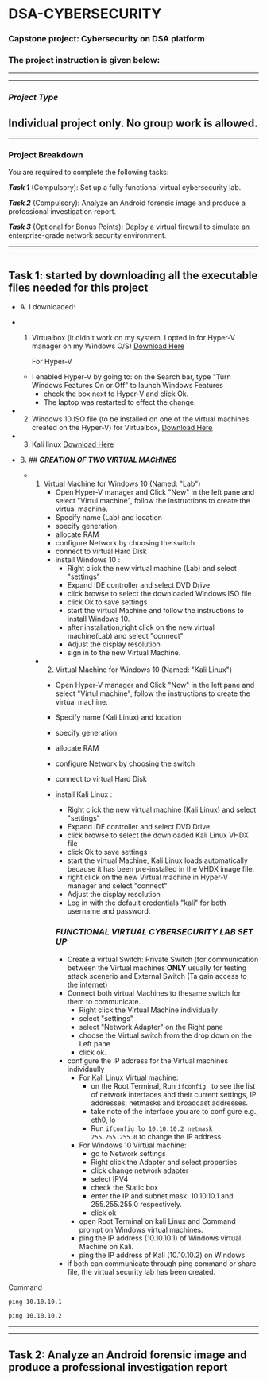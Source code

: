 # DSA-CYBERSECURITY
### Capstone project: Cybersecurity on DSA platform
### The project instruction is given below:
---
---

   ### ***Project Type***  
Individual project only. No group work is allowed.
---
---

### Project Breakdown
You are required to complete the following tasks:

***Task 1*** (Compulsory): Set up a fully functional virtual cybersecurity lab.

***Task 2*** (Compulsory): Analyze an Android forensic image and produce a professional investigation report.

***Task 3*** (Optional for Bonus Points): Deploy a virtual firewall to simulate an enterprise-grade network security environment.

---
---
## **Task 1: started by downloading all the executable files needed for this project**

- A. I downloaded:
- 1. Virtualbox (it didn't work on my system, I opted in for Hyper-V manager on my Windows O/S) [Download Here](https://www.virtualbox.org)


     For Hyper-V


  - I enabled Hyper-V by going to: on the Search bar, type "Turn Windows Features On or Off" to launch Windows Features
     - check the box next to Hyper-V and click Ok.
     - The laptop was restarted to effect the change.
- 2. Windows 10 ISO file (to be installed on one of the virtual machines created on the Hyper-V) for Virtualbox, [Download Here](https://www.microsoft.com/en-us/software-download/windows10)
 - 3. Kali linux [Download Here](https://www.kali.org/get-kali/#kali-platforms)
- B. ## ***CREATION OF TWO VIRTUAL MACHINES***
  - 1. Virtual Machine for Windows 10 (Named: "Lab")
       - Open Hyper-V manager and Click "New" in the left pane and select "Virtul machine", follow the instructions to create the virtual machine.
       - Specify name (Lab) and location
       - specify generation
       - allocate RAM
       - configure Network by choosing the switch
       - connect to virtual Hard Disk
       - install Windows 10 :
          - Right click the new virtual machine (Lab) and select "settings"
          - Expand IDE controller and select DVD Drive
          - click browse to select the downloaded Windows ISO file
          - click Ok to save settings
          - start the virtual Machine and follow the instructions to install Windows 10.
          - after installation,right click on the new virtual machine(Lab) and select "connect"
          - Adjust the display resolution
          - sign in to the new Virtual Machine.
     - 2. Virtual Machine for Windows 10 (Named: "Kali Linux")
       - Open Hyper-V manager and Click "New" in the left pane and select "Virtul machine", follow the instructions to create the virtual machine.
       - Specify name (Kali Linux) and location
       - specify generation
       - allocate RAM
       - configure Network by choosing the switch
       - connect to virtual Hard Disk
       - install Kali Linux :
          - Right click the new virtual machine (Kali Linux) and select "settings"
          - Expand IDE controller and select DVD Drive
          - click browse to select the downloaded Kali Linux VHDX file
          - click Ok to save settings
          - start the virtual Machine, Kali Linux loads automatically because it has been pre-installed in the VHDX image file.
          - right click on the new Virtual machine in Hyper-V manager and select "connect"
          - Adjust the display resolution
          - Log in with the default credentials "kali" for both username and password.
          ### ***FUNCTIONAL VIRTUAL CYBERSECURITY LAB SET UP***
 
     
         - Create a virtual Switch: Private Switch (for communication between the Virtual machines **ONLY** usually for testing attack scenerio and External Switch (Ta gain access to the internet)  
         - Connect both virtual Machines to thesame switch for them to communicate.
           - Right click the Virtual Machine individually
           - select "settings"
           - select "Network Adapter" on the Right pane
           - choose the Virtual switch from the drop down on the Left pane
           - click ok.
         - configure the IP address for the Virtual machines individaully
           - For Kali Linux Virtual machine:
             - on the Root Terminal, Run ``` ifconfig  ```  to see the list of network interfaces and their current settings, IP addresses, netmasks and broadcast addresses.
             - take note of the interface you are to configure e.g., eth0, lo
             - Run ``` ifconfig lo 10.10.10.2 netmask 255.255.255.0 ```  to change the IP address.
           - For Windows 10 Virtual machine:
             - go to Network settings
             - Right click the Adapter and select properties
             - click change network adapter
             - select IPV4
             - check the Static box
             - enter the IP and subnet mask: 10.10.10.1 and 255.255.255.0 respectively.
             - click ok
           - open Root Terminal on kali Linux and Command prompt on Windows virtual machines.
           - ping the IP address (10.10.10.1) of Windows virtual Machine on Kali.
           - ping the IP address of Kali (10.10.10.2) on Windows
         -  if both can communicate through ping command or share file, the virtual security lab has been created.


Command

 ```
 ping 10.10.10.1

 ```

 ```
 ping 10.10.10.2

 ```


---
---

## **Task 2: Analyze an Android forensic image and produce a professional investigation report**



